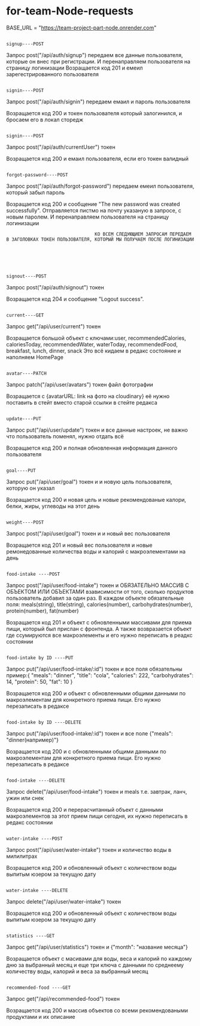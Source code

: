 # for-team-Node-requests

BASE_URL = "https://team-project-part-node.onrender.com"

                                                                                            signup----POST

Запрос post("/api/auth/signup") передаем все данные пользователя, которые он внес при регистрации. И перенаправляем пользователя на страницу логинизации
Возращается код 201 и емеил зарегестрированного пользователя

                                                                                            signin----POST

Запрос post("/api/auth/signin") передаем емаил и пароль пользователя

Возращается код 200 и токен пользователя который залогинился, и бросаем его в локал сторедж

                                                                                            signin----POST

Запрос post("/api/auth/currentUser") токен

Возращается код 200 и емаил пользователя, если его токен валидный

                                                                                            forgot-password----POST

Запрос post("/api/auth/forgot-password") передаем емеил пользователя, который забыл пароль

Возращается код 200 и сообщение "The new password was created successfully". Отправляется пистмо на почту указаную в запросе, с новым паролем. И перенаправляем пользователя на страницу логинизации

                                     КО ВСЕМ СЛЕДУЮЩИЕМ ЗАПРОСАМ ПЕРЕДАЕМ В ЗАГОЛОВКАХ ТОКЕН ПОЛЬЗОВАТЕЛЯ, КОТОРЫЙ МЫ ПОЛУЧАЕМ ПОСЛЕ ЛОГИНИЗАЦИИ





                                                                                            signout----POST

Запрос post("/api/auth/signout") токен

Возращается код 204 и сообщение "Logout success".

                                                                                            current----GET

Запрос get("/api/user/current") токен

Возращается большой объект с ключами:user, recommendedCalories, caloriesToday, recommendedWater, waterToday, recommendedFood, breakfast, lunch, dinner, snack Это всё кидаем в редакс состояние и наполняем HomePage

                                                                                            avatar----PATCH

Запрос patch("/api/user/avatars") токен файл фотографии

Возращается с {avatarURL: link на фото на cloudinary} её нужно поставить в стейт вместо старой ссылки в стейте редакса

                                                                                            update----PUT

Запрос put("/api/user/update") токен и все данные настроек, не важно что пользователь поменял, нужно отдать всё

Возращается код 200 и полная обновленная информация данного пользователя

                                                                                            goal----PUT

Запрос put("/api/user/goal") токен и и новую цель пользователя, которую он указал

Возращается код 200 и новая цель и новые рекомендованые калори, белки, жиры, углеводы на этот день

                                                                                            weight----POST

Запрос post("/api/user/goal") токен и и новый вес пользователя

Возращается код 201 и новый вес пользователя и новые ремонедованные количества воды и калорий с макроэлементами на день

                                                                                            food-intake ----POST

Запрос post("/api/user/food-intake") токен и ОБЯЗАТЕЛЬНО МАССИВ С ОБЪЕКТОМ ИЛИ ОБЪЕКТАМИ взависимости от того, сколько продуктов пользователь добавил за один раз. В каждом объекте обязательные поля:
meals(string), title(string), calories(number), carbohydrates(number), protein(number), fat(number)

Возращается код 201 и объект с обновленными массивами для приема пищи, который был прислан с фронтенда. А также возвразается объект где ссумируются все макроэлементы и его нужно переписать в реадкс состоянии

                                                                                            food-intake by ID ----PUT

Запрос put("/api/user/food-intake/:id") токен и все поля обязательны пример:{
"meals": "dinner",
"title": "cola",
"calories": 222,
"carbohydrates": 14,
"protein": 50,
"fat": 10
}

Возращается код 200 и объект с обновленными общими данными по макроэлементам для конкретного приема пищи. Его нужно перезаписать в редаксе

                                                                                            food-intake by ID ----DELETE

Запрос put("/api/user/food-intake/:id") токен и все полe {"meals": "dinner(например)"}

Возращается код 200 и с обновленными общими данными по макроэлементам для конкретного приема пищи. Его нужно перезаписать в редаксе

                                                                                            food-intake ----DELETE

Запрос delete("/api/user/food-intake") токен и meals т.е. завтрак, ланч, ужин или снек

Возращается код 200 и перерасчитанный объект с данными макроэлементов за этот прием пищи сегодня, их нужно переписать в редакс состоянии

                                                                                            water-intake ----POST

Запрос post("/api/user/water-intake") токен и количество воды в милилитрах

Возращается код 200 и обновленный объект с количеством воды выпитым юзером за текущую дату

                                                                                            water-intake ----DELETE

Запрос delete("/api/user/water-intake") токен

Возращается код 200 и обновленный объект с количеством воды выпитым юзером за текущую дату

                                                                                           statistics ----GET

Запрос get("/api/user/statistics") токен и {"month": "название месяца"}

Возращается объект с масивами для воды, веса и калорий по каждому дню за выбранный месяц и еще три ключа с данными по среднеему количеству воды, калорий и веса за выбранный месяц

                                                                                           recommended-food ----GET

Запрос get("/api/recommended-food") токен

Возращается код 200 и массив объектов со всеми рекомендоваными продуктами и их описание
